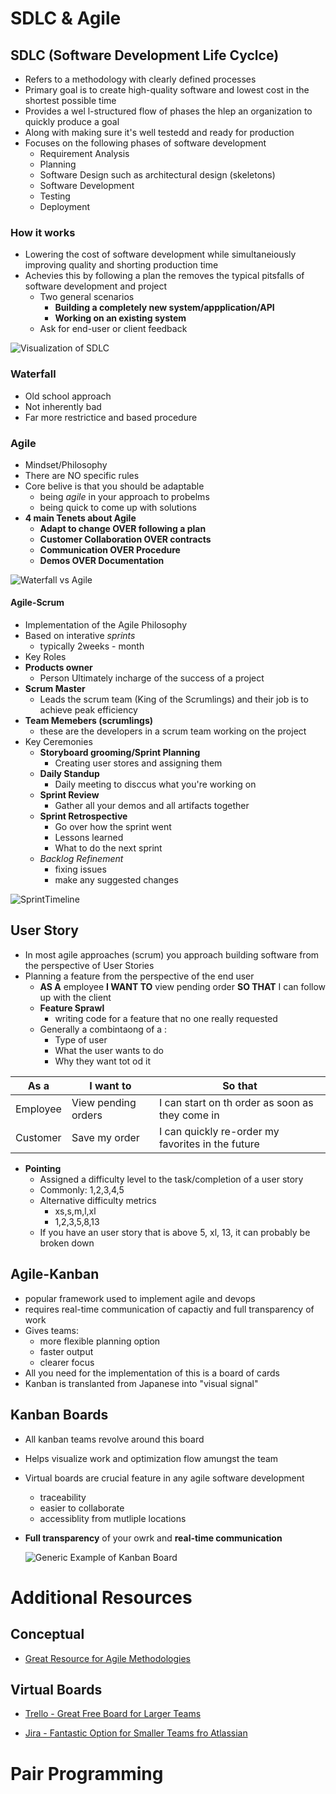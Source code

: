# SDLC & Agile

## SDLC (Software Development Life Cyclce)

-   Refers to a methodology with clearly defined processes
-   Primary goal is to create high-quality software and lowest cost in the shortest possible time
-   Provides a wel l-structured flow of phases the hlep an organization to quickly produce a goal
-   Along with making sure it's well testedd and ready for production
-   Focuses on the following phases of software development
    -   Requirement Analysis
    -   Planning
    -   Software Design such as architectural design (skeletons)
    -   Software Development
    -   Testing
    -   Deployment

### How it works

-   Lowering the cost of software development while simultaneiously improving quality and shorting production time
-   Achevies this by following a plan the removes the typical pitsfalls of software development and project
    -   Two general scenarios
        -   **Building a completely new system/appplication/API**
        -   **Working on an existing system**
    -   Ask for end-user or client feedback

![Visualization of SDLC](https://bigwater.consulting/wp-content/uploads/2019/04/SDLC_BWC.png)

### Waterfall

-   Old school approach
-   Not inherently bad
-   Far more restrictice and based procedure

### Agile

-   Mindset/Philosophy
-   There are NO specific rules
-   Core belive is that you should be adaptable
    -   being _agile_ in your approach to probelms
    -   being quick to come up with solutions
-   **4 main Tenets about Agile**
    -   **Adapt to change OVER following a plan**
    -   **Customer Collaboration OVER contracts**
    -   **Communication OVER Procedure**
    -   **Demos OVER Documentation**

![Waterfall vs Agile](https://www.devteam.space/wp-content/uploads/2018/12/Waterfall-vs-Agile.png)

#### Agile-Scrum

-   Implementation of the Agile Philosophy
-   Based on interative _sprints_
    -   typically 2weeks - month
-   Key Roles
-   **Products owner**
    -   Person Ultimately incharge of the success of a project
-   **Scrum Master**
    -   Leads the scrum team (King of the Scrumlings) and their job is to achieve peak efficiency
-   **Team Memebers (scrumlings)**
    -   these are the developers in a scrum team working on the project
-   Key Ceremonies
    -   **Storyboard grooming/Sprint Planning**
        -   Creating user stores and assigning them
    -   **Daily Standup**
        -   Daily meeting to disccus what you're working on
    -   **Sprint Review**
        -   Gather all your demos and all artifacts together
    -   **Sprint Retrospective**
        -   Go over how the sprint went
        -   Lessons learned
        -   What to do the next sprint
    -   _Backlog Refinement_
        -   fixing issues
        -   make any suggested changes

![SprintTimeline](https://parabol.co/hs-fs/hubfs/The%205%20Scrum%20Ceremonies%20in%20Order.png?width=1518&name=The%205%20Scrum%20Ceremonies%20in%20Order.png)

## User Story

-   In most agile approaches (scrum) you approach building software from the perspective of User Stories
-   Planning a feature from the perspective of the end user
    -   **AS A** employee **I WANT TO** view pending order **SO THAT** I can follow up with the client
    -   **Feature Sprawl**
        -   writing code for a feature that no one really requested
    -   Generally a combintaong of a :
        -   Type of user
        -   What the user wants to do
        -   Why they want tot od it

| As a     | I want to           | So that                                           |
| -------- | ------------------- | ------------------------------------------------- |
| Employee | View pending orders | I can start on th order as soon as they come in   |
| Customer | Save my order       | I can quickly re-order my favorites in the future |

-   **Pointing**
    -   Assigned a difficulty level to the task/completion of a user story
    -   Commonly: 1,2,3,4,5
    -   Alternative difficulty metrics
        -   xs,s,m,l,xl
        -   1,2,3,5,8,13
    -   If you have an user story that is above 5, xl, 13, it can probably be broken down

## Agile-Kanban

-   popular framework used to implement agile and devops
-   requires real-time communication of capactiy and full transparency of work
-   Gives teams:
    -   more flexible planning option
    -   faster output
    -   clearer focus
-   All you need for the implementation of this is a board of cards
-   Kanban is translanted from Japanese into "visual signal"

## Kanban Boards

-   All kanban teams revolve around this board
-   Helps visualize work and optimization flow amungst the team
-   Virtual boards are crucial feature in any agile software development
    -   traceability
    -   easier to collaborate
    -   accessiblity from mutliple locations
-   **Full transparency** of your owrk and **real-time communication**

    ![Generic Example of Kanban Board](https://wac-cdn.atlassian.com/dam/jcr:8d815cd2-6cc0-46a5-976c-5ac6205fbaca/Elements_of_a_kanban_board.png?cdnVersion=162)

# Additional Resources

## Conceptual

-   [Great Resource for Agile Methodologies](https://www.atlassian.com/agile/manifesto)

## Virtual Boards

-   [Trello - Great Free Board for Larger Teams](https://trello.com/en-US)

-   [Jira - Fantastic Option for Smaller Teams fro Atlassian](https://www.atlassian.com/software/jira/free)

# Pair Programming
